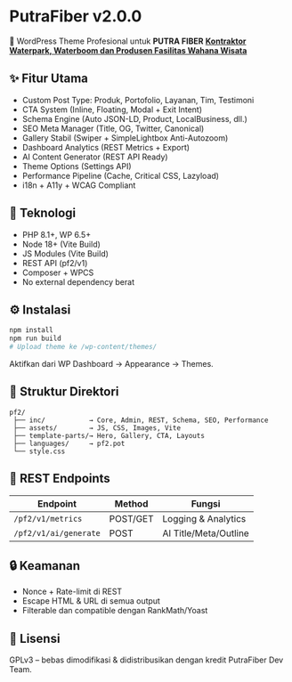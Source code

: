 # PutraFiber v2.0.0

🚀 WordPress Theme Profesional untuk <b>PUTRA FIBER</b> <a href="https://putrafiber.com"><strong>Kontraktor Waterpark, Waterboom dan Produsen Fasilitas Wahana Wisata</strong></a>

## ✨ Fitur Utama

* Custom Post Type: Produk, Portofolio, Layanan, Tim, Testimoni
* CTA System (Inline, Floating, Modal + Exit Intent)
* Schema Engine (Auto JSON-LD, Product, LocalBusiness, dll.)
* SEO Meta Manager (Title, OG, Twitter, Canonical)
* Gallery Stabil (Swiper + SimpleLightbox Anti-Autozoom)
* Dashboard Analytics (REST Metrics + Export)
* AI Content Generator (REST API Ready)
* Theme Options (Settings API)
* Performance Pipeline (Cache, Critical CSS, Lazyload)
* i18n + A11y + WCAG Compliant

## 🧠 Teknologi

* PHP 8.1+, WP 6.5+
* Node 18+ (Vite Build)
* JS Modules (Vite Build)
* REST API (pf2/v1)
* Composer + WPCS
* No external dependency berat

## ⚙️ Instalasi

```bash
npm install
npm run build
# Upload theme ke /wp-content/themes/
```

Aktifkan dari WP Dashboard → Appearance → Themes.

## 🧩 Struktur Direktori

```
pf2/
 ├── inc/           → Core, Admin, REST, Schema, SEO, Performance
 ├── assets/        → JS, CSS, Images, Vite
 ├── template-parts/→ Hero, Gallery, CTA, Layouts
 ├── languages/     → pf2.pot
 └── style.css
```

## 🧱 REST Endpoints

| Endpoint              | Method   | Fungsi                |
| --------------------- | -------- | --------------------- |
| `/pf2/v1/metrics`     | POST/GET | Logging & Analytics   |
| `/pf2/v1/ai/generate` | POST     | AI Title/Meta/Outline |

## 🔒 Keamanan

* Nonce + Rate-limit di REST
* Escape HTML & URL di semua output
* Filterable dan compatible dengan RankMath/Yoast

## 🧾 Lisensi

GPLv3 – bebas dimodifikasi & didistribusikan dengan kredit PutraFiber Dev Team.
